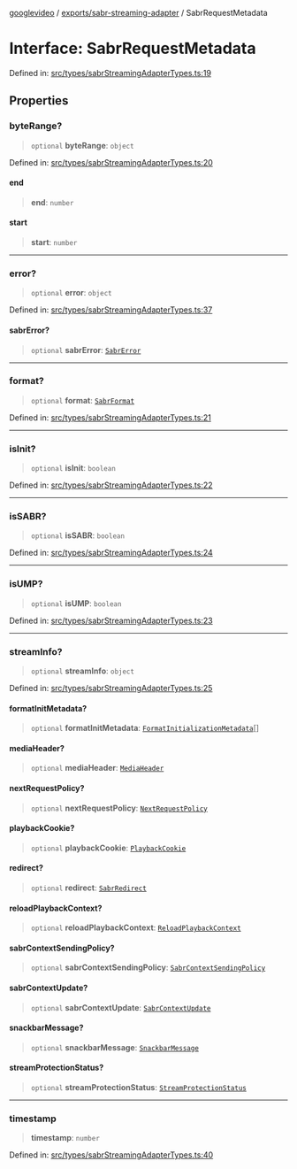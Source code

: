 [googlevideo](../../../README.md) / [exports/sabr-streaming-adapter](../README.md) / SabrRequestMetadata

# Interface: SabrRequestMetadata

Defined in: [src/types/sabrStreamingAdapterTypes.ts:19](https://github.com/LuanRT/googlevideo/blob/5b84100979befab767d819a9606dde964d469341/src/types/sabrStreamingAdapterTypes.ts#L19)

## Properties

### byteRange?

> `optional` **byteRange**: `object`

Defined in: [src/types/sabrStreamingAdapterTypes.ts:20](https://github.com/LuanRT/googlevideo/blob/5b84100979befab767d819a9606dde964d469341/src/types/sabrStreamingAdapterTypes.ts#L20)

#### end

> **end**: `number`

#### start

> **start**: `number`

***

### error?

> `optional` **error**: `object`

Defined in: [src/types/sabrStreamingAdapterTypes.ts:37](https://github.com/LuanRT/googlevideo/blob/5b84100979befab767d819a9606dde964d469341/src/types/sabrStreamingAdapterTypes.ts#L37)

#### sabrError?

> `optional` **sabrError**: [`SabrError`](../../protos/interfaces/SabrError.md)

***

### format?

> `optional` **format**: [`SabrFormat`](../../../types/shared/interfaces/SabrFormat.md)

Defined in: [src/types/sabrStreamingAdapterTypes.ts:21](https://github.com/LuanRT/googlevideo/blob/5b84100979befab767d819a9606dde964d469341/src/types/sabrStreamingAdapterTypes.ts#L21)

***

### isInit?

> `optional` **isInit**: `boolean`

Defined in: [src/types/sabrStreamingAdapterTypes.ts:22](https://github.com/LuanRT/googlevideo/blob/5b84100979befab767d819a9606dde964d469341/src/types/sabrStreamingAdapterTypes.ts#L22)

***

### isSABR?

> `optional` **isSABR**: `boolean`

Defined in: [src/types/sabrStreamingAdapterTypes.ts:24](https://github.com/LuanRT/googlevideo/blob/5b84100979befab767d819a9606dde964d469341/src/types/sabrStreamingAdapterTypes.ts#L24)

***

### isUMP?

> `optional` **isUMP**: `boolean`

Defined in: [src/types/sabrStreamingAdapterTypes.ts:23](https://github.com/LuanRT/googlevideo/blob/5b84100979befab767d819a9606dde964d469341/src/types/sabrStreamingAdapterTypes.ts#L23)

***

### streamInfo?

> `optional` **streamInfo**: `object`

Defined in: [src/types/sabrStreamingAdapterTypes.ts:25](https://github.com/LuanRT/googlevideo/blob/5b84100979befab767d819a9606dde964d469341/src/types/sabrStreamingAdapterTypes.ts#L25)

#### formatInitMetadata?

> `optional` **formatInitMetadata**: [`FormatInitializationMetadata`](../../protos/interfaces/FormatInitializationMetadata.md)[]

#### mediaHeader?

> `optional` **mediaHeader**: [`MediaHeader`](../../protos/interfaces/MediaHeader.md)

#### nextRequestPolicy?

> `optional` **nextRequestPolicy**: [`NextRequestPolicy`](../../protos/interfaces/NextRequestPolicy.md)

#### playbackCookie?

> `optional` **playbackCookie**: [`PlaybackCookie`](../../protos/interfaces/PlaybackCookie.md)

#### redirect?

> `optional` **redirect**: [`SabrRedirect`](../../protos/interfaces/SabrRedirect.md)

#### reloadPlaybackContext?

> `optional` **reloadPlaybackContext**: [`ReloadPlaybackContext`](../../protos/interfaces/ReloadPlaybackContext.md)

#### sabrContextSendingPolicy?

> `optional` **sabrContextSendingPolicy**: [`SabrContextSendingPolicy`](../../protos/interfaces/SabrContextSendingPolicy.md)

#### sabrContextUpdate?

> `optional` **sabrContextUpdate**: [`SabrContextUpdate`](../../protos/interfaces/SabrContextUpdate.md)

#### snackbarMessage?

> `optional` **snackbarMessage**: [`SnackbarMessage`](../../protos/interfaces/SnackbarMessage.md)

#### streamProtectionStatus?

> `optional` **streamProtectionStatus**: [`StreamProtectionStatus`](../../protos/interfaces/StreamProtectionStatus.md)

***

### timestamp

> **timestamp**: `number`

Defined in: [src/types/sabrStreamingAdapterTypes.ts:40](https://github.com/LuanRT/googlevideo/blob/5b84100979befab767d819a9606dde964d469341/src/types/sabrStreamingAdapterTypes.ts#L40)
